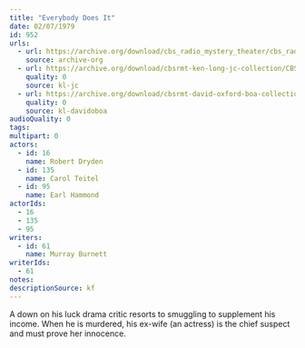 ```yaml
---
title: "Everybody Does It"
date: 02/07/1979
id: 952
urls: 
  - url: https://archive.org/download/cbs_radio_mystery_theater/cbs_radio_mystery_theater-0951-1000.zip/cbs_radio_mystery_theater-0951-1000%2Fcbsrmt_0952_everybody_does_it.mp3
    source: archive-org
  - url: https://archive.org/download/cbsrmt-ken-long-jc-collection/CBSRMT - 790207 0952 Everybody Does It vbr fb2 hb_jc.mp3
    quality: 0
    source: kl-jc
  - url: https://archive.org/download/cbsrmt-david-oxford-boa-collection/CBSRMT-790207-0952-Everybody-Does-It-(128-48)_WBBM-JE-{BoA}.mp3
    quality: 0
    source: kl-davidoboa
audioQuality: 0
tags: 
multipart: 0
actors:  
  - id: 16
    name: Robert Dryden  
  - id: 135
    name: Carol Teitel  
  - id: 95
    name: Earl Hammond
actorIds:  
  - 16  
  - 135  
  - 95
writers:  
  - id: 61
    name: Murray Burnett
writerIds:  
  - 61
notes: 
descriptionSource: kf
---
```

A down on his luck drama critic resorts to smuggling to supplement his income. When he is murdered, his ex-wife (an actress) is the chief suspect and must prove her innocence.